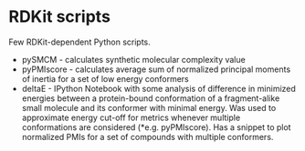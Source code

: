 # RDKit scripts

Few RDKit-dependent Python scripts.

* pySMCM - calculates synthetic molecular complexity value
* pyPMIscore - calculates average sum of normalized principal moments of inertia for a set of low energy conformers
* deltaE - IPython Notebook with some analysis of difference in minimized energies between a protein-bound conformation of a fragment-alike small molecule and its conformer with minimal energy. Was used to approximate energy cut-off for metrics whenever multiple conformations are considered (*e.g. pyPMIscore). Has a snippet to plot normalized PMIs for a set of compounds with multiple conformers.

